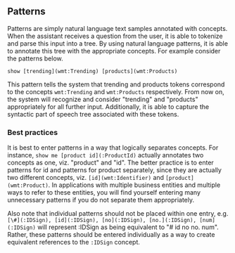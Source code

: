 ## Patterns

Patterns are simply natural language text samples annotated with concepts. When the assistant receives a question from the user, it is able to tokenize and parse this input into a tree. By using natural language patterns, it is able to annotate this tree with the appropriate concepts. For example consider the patterns below.

```
show [trending](wmt:Trending) [products](wmt:Products)
```

This pattern tells the system that trending and products tokens correspond to the concepts `wmt:Trending` and `wmt:Products` respectively. From now on, the system will recognize and consider "trending" and "products" appropriately for all further input. Additionally, it is able to capture the syntactic part of speech tree associated with these tokens.

### Best practices

It is best to enter patterns in a way that logically separates concepts. For instance, `show me [product id](:ProductId)` actually annotates two concepts as one, viz. "product" and "id". The better practice is to enter patterns for id and patterns for product separately, since they are actually two different concepts, viz. `[id](wmt:Identifier)` and `[product](wmt:Product)`. In applications with multiple business entities and multiple ways to refer to these entities, you will find yourself entering many unnecessary patterns if you do not separate them appropriately. 

Also note that individual patterns should not be placed within one entry, e.g. `[\#](:IDSign), [id](:IDSign), [no](:IDSign), [no.](:IDSign), [num](:IDSign)` will represent :IDSign as being equivalent to "# id no no. num". Rather, these patterns should be entered individually as a way to create equivalent references to the `:IDSign` concept. 
